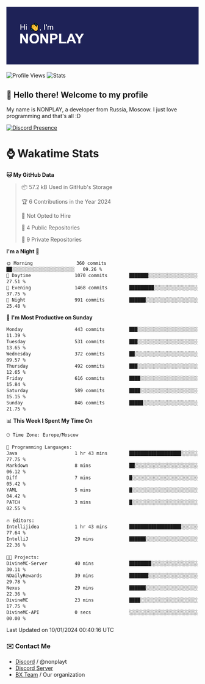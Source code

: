 ![Discord Presence](./header.png)
<br></br>
![Profile Views](https://komarev.com/ghpvc/?username=NONPLAYT&color=blue&style=for-the-badge)
![Stats](https://img.shields.io/badge/0%25-OPTIMIZED-orange?style=for-the-badge)


## :wave: Hello there! Welcome to my profile

My name is NONPLAY, a developer from Russia, Moscow. I just love programming and that's all :D

[![Discord Presence](https://lanyard.cnrad.dev/api/597087584090587177?showDisplayName=true)](https://discord.com/users/597087584090587177) 

# ⌚ Wakatime Stats

<!--START_SECTION:waka-->
**🐱 My GitHub Data** 

> 📦 57.2 kB Used in GitHub's Storage 
 > 
> 🏆 6 Contributions in the Year 2024
 > 
> 🚫 Not Opted to Hire
 > 
> 📜 4 Public Repositories 
 > 
> 🔑 9 Private Repositories 
 > 
**I'm a Night 🦉** 

```text
🌞 Morning                360 commits         ██░░░░░░░░░░░░░░░░░░░░░░░   09.26 % 
🌆 Daytime                1070 commits        ███████░░░░░░░░░░░░░░░░░░   27.51 % 
🌃 Evening                1468 commits        █████████░░░░░░░░░░░░░░░░   37.75 % 
🌙 Night                  991 commits         ██████░░░░░░░░░░░░░░░░░░░   25.48 % 
```
📅 **I'm Most Productive on Sunday** 

```text
Monday                   443 commits         ███░░░░░░░░░░░░░░░░░░░░░░   11.39 % 
Tuesday                  531 commits         ███░░░░░░░░░░░░░░░░░░░░░░   13.65 % 
Wednesday                372 commits         ██░░░░░░░░░░░░░░░░░░░░░░░   09.57 % 
Thursday                 492 commits         ███░░░░░░░░░░░░░░░░░░░░░░   12.65 % 
Friday                   616 commits         ████░░░░░░░░░░░░░░░░░░░░░   15.84 % 
Saturday                 589 commits         ████░░░░░░░░░░░░░░░░░░░░░   15.15 % 
Sunday                   846 commits         █████░░░░░░░░░░░░░░░░░░░░   21.75 % 
```


📊 **This Week I Spent My Time On** 

```text
🕑︎ Time Zone: Europe/Moscow

💬 Programming Languages: 
Java                     1 hr 43 mins        ███████████████████░░░░░░   77.75 % 
Markdown                 8 mins              ██░░░░░░░░░░░░░░░░░░░░░░░   06.12 % 
Diff                     7 mins              █░░░░░░░░░░░░░░░░░░░░░░░░   05.42 % 
YAML                     5 mins              █░░░░░░░░░░░░░░░░░░░░░░░░   04.42 % 
PATCH                    3 mins              █░░░░░░░░░░░░░░░░░░░░░░░░   02.55 % 

🔥 Editors: 
Intellijidea             1 hr 43 mins        ███████████████████░░░░░░   77.64 % 
IntelliJ                 29 mins             ██████░░░░░░░░░░░░░░░░░░░   22.36 % 

🐱‍💻 Projects: 
DivineMC-Server          40 mins             ████████░░░░░░░░░░░░░░░░░   30.11 % 
NDailyRewards            39 mins             ███████░░░░░░░░░░░░░░░░░░   29.78 % 
Nexus                    29 mins             ██████░░░░░░░░░░░░░░░░░░░   22.36 % 
DivineMC                 23 mins             ████░░░░░░░░░░░░░░░░░░░░░   17.75 % 
DivineMC-API             0 secs              ░░░░░░░░░░░░░░░░░░░░░░░░░   00.00 % 
```


 Last Updated on 10/01/2024 00:40:16 UTC
<!--END_SECTION:waka-->

### ✉️ Contact Me

- [Discord](https://discord.com/users/597087584090587177) / @nonplayt
- [Discord Server](https://discord.gg/p7cxhw7E2M)
- [BX Team](https://github.com/BX-Team) / Our organization
